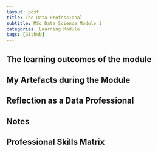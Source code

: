 ```yaml
---
layout: post
title: The Data Professional
subtitle: MSc Data Science Module 1
categories: Learning Module
tags: [Github]
---
```


## The learning outcomes of the module

## My Artefacts during the Module 

## Reflection as a Data Professional 

## Notes 

## Professional Skills Matrix 

